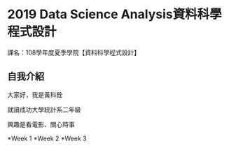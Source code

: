 # 2019 Data Science Analysis資料科學程式設計

課名：108學年度夏季學院【資料科學程式設計】

## 自我介紹

大家好，我是黃科銓

就讀成功大學統計系二年級

興趣是看電影、關心時事

*Week 1
*Week 2
*Week 3





